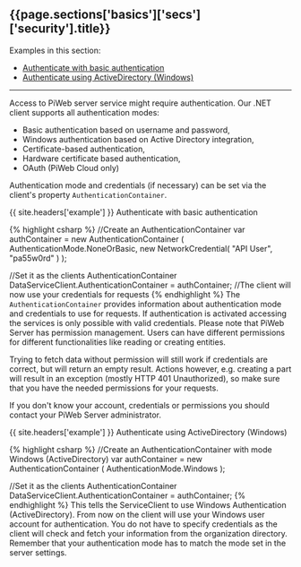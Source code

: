 <h2 id="{{page.sections['basics']['secs']['security'].anchor}}">{{page.sections['basics']['secs']['security'].title}}</h2>

Examples in this section:
+ [Authenticate with basic authentication](#-example--authenticate-yourself-with-basic-authentication)
+ [Authenticate using ActiveDirectory (Windows)](#-example--authenticate-yourself-using-activedirectory-windows)
<hr>

Access to PiWeb server service might require authentication. Our .NET client supports all authentication modes:

* Basic authentication based on username and password,
* Windows authentication based on Active Directory integration,
* Certificate-based authentication,
* Hardware certificate based authentication,
* OAuth (PiWeb Cloud only)

Authentication mode and credentials (if necessary) can be set via the client's property `AuthenticationContainer`.

{{ site.headers['example'] }} Authenticate with basic authentication

{% highlight csharp %}
//Create an AuthenticationContainer
var authContainer = new AuthenticationContainer
(
  AuthenticationMode.NoneOrBasic,
  new NetworkCredential( "API User", "pa55w0rd" )
);

//Set it as the clients AuthenticationContainer
DataServiceClient.AuthenticationContainer = authContainer;
//The client will now use your credentials for requests
{% endhighlight %}
The `AuthenticationContainer` provides information about authentication mode and credentials to use for requests. If authentication is activated accessing the services is only possible with valid credentials. Please note that PiWeb Server has permission management. Users can have different permissions for different functionalities like reading or creating entities.

Trying to fetch data without permission will still work if credentials are correct, but will return an empty result. Actions however, e.g. creating a part will result in an exception (mostly HTTP 401 Unauthorized), so make sure that you have the needed permissions for your requests. <br>

If you don't know your account, credentials or permissions you should contact your PiWeb Server administrator.

{{ site.headers['example'] }} Authenticate using ActiveDirectory (Windows)

{% highlight csharp %}
//Create an AuthenticationContainer with mode Windows (ActiveDirectory)
var authContainer = new AuthenticationContainer
(
  AuthenticationMode.Windows
);

//Set it as the clients AuthenticationContainer
DataServiceClient.AuthenticationContainer = authContainer;
{% endhighlight %}
This tells the ServiceClient to use Windows Authentication (ActiveDirectory). From now on the client will use your Windows user account for authentication. You do not have to specify credentials as the client will check and fetch your information from the organization directory. <br>
Remember that your authentication mode has to match the mode set in the server settings.
